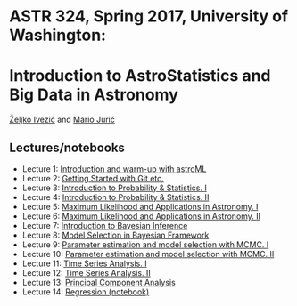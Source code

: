 
# ASTR 324, Spring 2017, University of Washington: 
# Introduction to AstroStatistics and Big Data in Astronomy

[Željko Ivezić](http://www.astro.washington.edu/users/ivezic/) and [Mario Jurić](http://research.majuric.org)

## Lectures/notebooks 

 *  Lecture 1: [Introduction and warm-up with astroML](Week-1-Tue.key)
 *  Lecture 2: [Getting Started with Git etc.](Week-1-Thu.ipynb)
 *  Lecture 3: [Introduction to Probability & Statistics. I](Week-2-Tue.ipynb)
 *  Lecture 4: [Introduction to Probability & Statistics. II](Week-2-Thu.ipynb)
 *  Lecture 5: [Maximum Likelihood and Applications in Astronomy. I](Week-3-Tue.ipynb)
 *  Lecture 6: [Maximum Likelihood and Applications in Astronomy. II](Week-3-Thu.ipynb)
 *  Lecture 7: [Introduction to Bayesian Inference](Week-4-Tue.ipynb)
 *  Lecture 8: [Model Selection in Bayesian Framework](Week-4-Thu.ipynb)
 *  Lecture 9: [Parameter estimation and model selection with MCMC. I](Week-5-Tue.ipynb)
 * Lecture 10: [Parameter estimation and model selection with MCMC. II](Week-5-Thu.ipynb)
 * Lecture 11: [Time Series Analysis. I](Week-6-Tue.ipynb)
 * Lecture 12: [Time Series Analysis. II](Week-6-Thu.ipynb)
 * Lecture 13: [Principal Component Analysis](Week-7-Tue.pdf)
 * Lecture 14: [Regression ](Week-7-Thu.pdf) [(notebook)](Week-7-Thu.ipynb)
